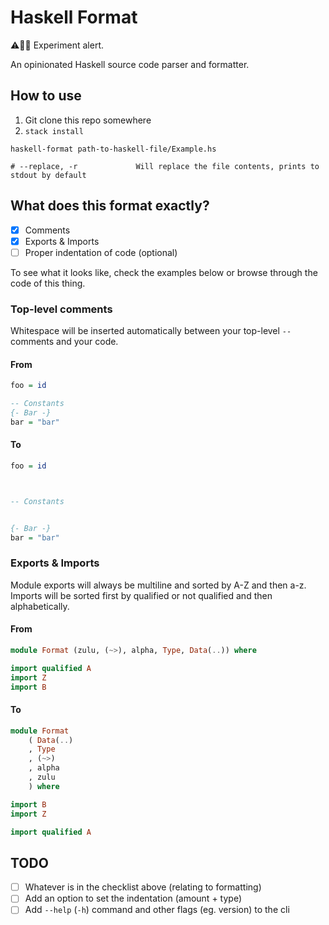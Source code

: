 # Haskell Format

⚠️👨‍🔬 Experiment alert.

An opinionated Haskell source code parser and formatter.



## How to use

1. Git clone this repo somewhere
2. `stack install`

```shell
haskell-format path-to-haskell-file/Example.hs

# --replace, -r             Will replace the file contents, prints to stdout by default
```



## What does this format exactly?

- [x] Comments
- [x] Exports & Imports
- [ ] Proper indentation of code (optional)

To see what it looks like, check the examples below
or browse through the code of this thing.


### Top-level comments

Whitespace will be inserted automatically between your top-level `--` comments and your code.

#### From

```haskell
foo = id

-- Constants
{- Bar -}
bar = "bar"
```

#### To

```haskell
foo = id



-- Constants


{- Bar -}
bar = "bar"
```


### Exports & Imports

Module exports will always be multiline and sorted by A-Z and then a-z. Imports will be sorted first by qualified or not qualified and then alphabetically.

#### From

```haskell
module Format (zulu, (~>), alpha, Type, Data(..)) where

import qualified A
import Z
import B
```

#### To

```haskell
module Format
    ( Data(..)
    , Type
    , (~>)
    , alpha
    , zulu
    ) where

import B
import Z

import qualified A
```



## TODO

- [ ] Whatever is in the checklist above (relating to formatting)
- [ ] Add an option to set the indentation (amount + type)
- [ ] Add `--help` (`-h`) command and other flags (eg. version) to the cli
